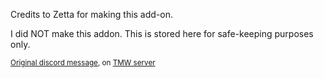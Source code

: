 Credits to Zetta for making this add-on.

I did NOT make this addon.
This is stored here for safe-keeping purposes only.

<sup>
<a href="https://discord.com/channels/617136488840429598/778430038159655012/943743205931900928">Original discord message</a>, on
<a href="https://learnjapanese.moe/join/">TMW server</a>
</sup>
